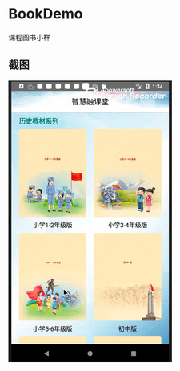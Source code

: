 # BookDemo
课程图书小样

## 截图

![images](https://github.com/Wiser-Wong/BookDemo/blob/master/images/book.gif)
